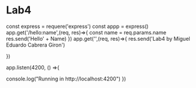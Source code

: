 # Lab4


const express = requere('express')
const appp = express()
app.get('/hello:name',(req, res)=>{
  const name = req.params.name
  res.send('Hello' + Name)
})
app.get('',(req, res)=>{
  res.send('Lab4 by Miguel Eduardo Cabrera Giron')

})

app.listen(4200, () =>{

console.log("Running in http://localhost:4200")
})
